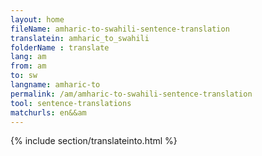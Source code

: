 ```yaml
---
layout: home
fileName: amharic-to-swahili-sentence-translation
translatein: amharic_to_swahili
folderName : translate
lang: am
from: am
to: sw
langname: amharic-to
permalink: /am/amharic-to-swahili-sentence-translation
tool: sentence-translations
matchurls: en&&am
---
```

{% include section/translateinto.html %}

